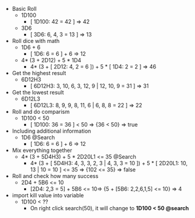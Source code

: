 
- Basic Roll
  - 1D100
    - \[ 1D100: 42 = 42 \] => 42
  - 3D6
    - \[ 3D6: 6, 4, 3 = 13 \] => 13
- Roll dice with math
  - 1D6 + 6
    - \[ 1D6: 6 = 6 \] + 6 => 12
  - 4* (3 + 2D12) + 5 * 1D4
    - 4* (3 + \[ 2D12: 4, 2 = 6 ]) + 5 * \[ 1D4: 2 = 2 ] => 46
- Get the highest result
  - 6D12H3
    - \[ 6D12H3: 3, 10, 6, 3, 12, 9 | 12, 10, 9 = 31 ] => 31
- Get the lowest result
  - 6D12L3
    - \[ 6D12L3: 8, 9, 9, 8, 11, 6 | 6, 8, 8 = 22 ] => 22
- Roll and do comparism
  - 1D100 < 50
    - \[ 1D100: 36 = 36 ] < 50 => {36 < 50} => true
- Including additional information
  - 1D6 @Search
    - \[ 1D6: 6 = 6 ] + 6 => 12
- Mix everything together
  - 4* (3 + 5D4H3) + 5 * 2D20L1 <= 35 @Search
    - 4* (3 + \[ 5D4H3: 4, 3, 3, 2, 3 | 4, 3, 3 = 10 ]) + 5 * \[ 2D20L1: 10, 13 | 10 = 10 ] <= 35 => {102 <= 35} => false
- Roll and check how many success
  - 2D4 + 5B6 <= 10
    - \[2D4: 2,3 = 5] + 5B6 <= 10=> {5 + \[5B6: 2,2,6,1,5] <= 10} => 4
- import kill value into variable
  - 1D100 < ??
    - On right click search(50), it will change to **1D100 < 50 @search**